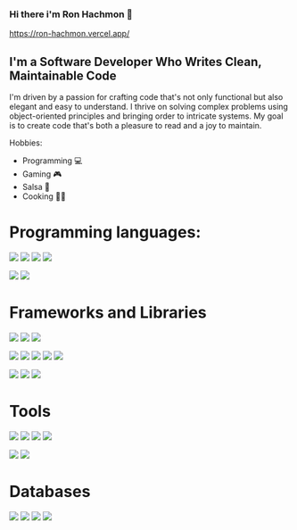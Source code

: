 ### Hi there i'm Ron Hachmon 👋
https://ron-hachmon.vercel.app/

## I'm a Software Developer Who Writes Clean, Maintainable Code

I'm driven by a passion for crafting code that's not only functional but also elegant and easy to understand.
I thrive on solving complex problems using object-oriented principles and bringing order to intricate systems. My goal is to create code that's both a pleasure to read and a joy to maintain.


  Hobbies:
  * Programming 💻
  * Gaming 🎮
  * Salsa :man_dancing:
  * Cooking :man_cook:

  
# Programming languages:
<p>
   <img src="https://img.shields.io/badge/Java-ED8B00?style=for-the-badge&logo=java&logoColor=white" />
    <img src="https://img.shields.io/badge/C%23-239120?style=for-the-badge&logo=c-sharp&logoColor=white" />
    <img src="https://img.shields.io/badge/C%2B%2B-00599C?style=for-the-badge&logo=c%2B%2B&logoColor=white" />
    <img src="https://img.shields.io/badge/C-00599C?style=for-the-badge&logo=c&logoColor=white" />
</p>

<p>
  <img src="https://img.shields.io/badge/Python-3776AB?style=for-the-badge&logo=python&logoColor=white" />
  <img src="https://img.shields.io/badge/TypeScript-007ACC?style=for-the-badge&logo=typescript&logoColor=white" />
</p>


  
# Frameworks and Libraries
 <p>
    <img src="https://img.shields.io/badge/.NET-512BD4?style=for-the-badge&logo=dotnet&logoColor=white" />
    <img src="https://img.shields.io/badge/Django-092E20?style=for-the-badge&logo=django&logoColor=white" />
    <img src="https://img.shields.io/badge/MonoGame-E73C00?style=for-the-badge&logo=monogame&logoColor=white"/>
  </p>
  
<p>
    <img src="https://img.shields.io/badge/Node.js-339933?style=for-the-badge&logo=nodedotjs&logoColor=white" />
    <img src="https://img.shields.io/badge/Express.js-404D59?style=for-the-badge&logo=Express&logoColor=white"/>
    <img src="https://img.shields.io/badge/React-20232A?style=for-the-badge&logo=react&logoColor=61DAFB" />
    <img src="https://img.shields.io/badge/Bootstrap-563D7C?style=for-the-badge&logo=bootstrap&logoColor=white" />
    <img src="https://img.shields.io/badge/Babel-F9DC3E?style=for-the-badge&logo=babel&logoColor=white"/>
</p>

<p>
     <img src="https://img.shields.io/badge/pytest-0A9EDC?style=for-the-badge&logo=pytest&logoColor=white"/>
     <img src="https://img.shields.io/badge/Junit5-25A162?style=for-the-badge&logo=junit5&logoColor=white"/>
     <img src="https://img.shields.io/badge/TensorFlow-FF6F00?style=for-the-badge&logo=tensorflow&logoColor=white"/>
</p>

# Tools
<p>
    <img src="https://img.shields.io/badge/PyCharm-000000.svg?&style=for-the-badge&logo=PyCharm&logoColor=white"/>
     <img src="https://img.shields.io/badge/Visual_Studio_Code-0078D4?style=for-the-badge&logo=visual%20studio%20code&logoColor=white" />
    <img src="https://img.shields.io/badge/Visual_Studio-5C2D91?style=for-the-badge&logo=visual%20studio&logoColor=white"/>
    <img src="https://img.shields.io/badge/IntelliJ_IDEA-000000.svg?style=for-the-badge&logo=intellij-idea&logoColor=white"/>

</p>
<p>
  <img src="https://img.shields.io/badge/Docker-2CA5E0?style=for-the-badge&logo=docker&logoColor=white"/>
  <img src="https://img.shields.io/badge/Vagrant-1868F2?style=for-the-badge&logo=Vagrant&logoColor=white"/>
</p>

# Databases
<p>
     
  <img src="https://img.shields.io/badge/MySQL-00000F?style=for-the-badge&logo=mysql&logoColor=white" />
  <img src="https://img.shields.io/badge/MongoDB-4EA94B?style=for-the-badge&logo=mongodb&logoColor=white" />
  <img src="https://img.shields.io/badge/SQLite-07405E?style=for-the-badge&logo=sqlite&logoColor=white" />
  <img src="https://img.shields.io/badge/PostgreSQL-316192?style=for-the-badge&logo=postgresql&logoColor=white" />
     
</p>

<!--
handy stuff:
  <img src=""/>
https://dev.to/envoy_/150-badges-for-github-pnk#ide
  <img src="https://img.shields.io/badge/HTML5-E34F26?style=for-the-badge&logo=html5&logoColor=white" />
  <img src="https://img.shields.io/badge/CSS3-1572B6?style=for-the-badge&logo=css3&logoColor=white" />
https://github.com/alexandresanlim/Badges4-README.md-Profile#-games-


**RonHachmon/RonHachmon** is a ✨ _special_ ✨ repository because its `README.md` (this file) appears on your GitHub profile.

Here are some ideas to get you started:

- 🔭 I’m currently working on ...
- 🌱 I’m currently learning ...
- 👯 I’m looking to collaborate on ...
- 🤔 I’m looking for help with ...
- 💬 Ask me about ...
- 📫 How to reach me: ...
- 😄 Pronouns: ...
- ⚡ Fun fact: ...
-->
